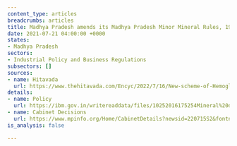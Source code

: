 ```yaml
---
content_type: articles
breadcrumbs: articles
title: Madhya Pradesh amends its Madhya Pradesh Minor Mineral Rules, 1996
date: 2021-07-21 04:00:00 +0000
states:
- Madhya Pradesh
sectors:
- Industrial Policy and Business Regulations
subsectors: []
sources:
- name: Hitavada
  url: https://www.thehitavada.com/Encyc/2022/7/16/New-scheme-of-Hemoglobinopathy-Diagnosis-Programme-approved.html
details:
- name: Policy
  url: https://ibm.gov.in/writereaddata/files/10252016175254Mineral%20digest%20MP.pdf
- name: Cabinet Decisions
  url: https://www.mpinfo.org/Home/CabinetDetails?newsid=220715S2&fontname=FontEnglish&LocID=32&pubdate=07/15/2022
is_analysis: false

---
```

